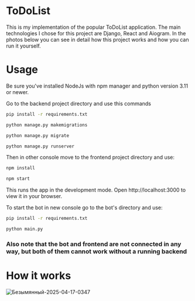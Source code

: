 # ToDoList

This is my implementation of the popular ToDoList application. The main technologies I chose for this project are Django, React and Aiogram. In the photos below you can see in detail how this project works and how you can run it yourself.

# Usage

Be sure you've installed NodeJs with npm manager and python version 3.11 or newer.

Go to the backend project directory and use this commands
```bash
pip install -r requirements.txt
```
```bash
python manage.py makemigrations
```
```bash
python manage.py migrate
```
```bash
python manage.py runserver
```

Then in other console move to the frontend project directory and use:
```bash
npm install
```
```bash
npm start
```
This runs the app in the development mode.
Open http://localhost:3000 to view it in your browser.

To start the bot in new console go to the bot's directory and use:
```bash
pip install -r requirements.txt
```
```bash
python main.py
```

### Also note that the bot and frontend are not connected in any way, but both of them cannot work without a running backend

# How it works
![Безымянный-2025-04-17-0347](https://github.com/user-attachments/assets/645a4369-c077-4f15-88da-c45eafe04a26)

